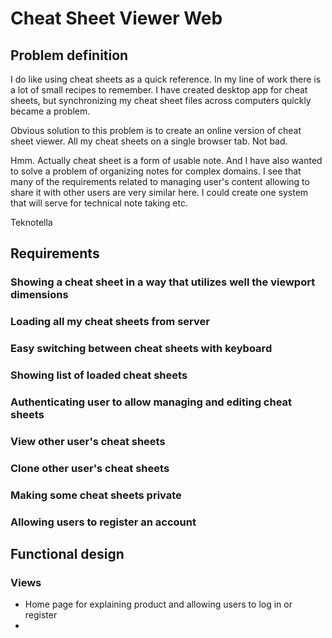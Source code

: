 # Cheat Sheet Viewer Web

## Problem definition

I do like using cheat sheets as a quick reference. In my line of work there is a lot of small recipes to remember. I have created desktop app for cheat sheets, but synchronizing my cheat sheet files across computers quickly became a problem. 

Obvious solution to this problem is to create an online version of cheat sheet viewer. All my cheat sheets on a single browser tab. Not bad. 

Hmm. Actually cheat sheet is a form of usable note. And I have also wanted to solve a problem of organizing notes for complex domains. I see that many of the requirements related to managing user's content allowing to share it with other users are very similar here. I could create one system that will serve for technical note taking etc.

Teknotella

## Requirements

### Showing a cheat sheet in a way that utilizes well the viewport dimensions

### Loading all my cheat sheets from server

### Easy switching between cheat sheets with keyboard

### Showing list of loaded cheat sheets

### Authenticating user to allow managing and editing cheat sheets

### View other user's cheat sheets

### Clone other user's cheat sheets

### Making some cheat sheets private

### Allowing users to register an account

## Functional design

### Views

- Home page for explaining product and allowing users to log in or register
- 